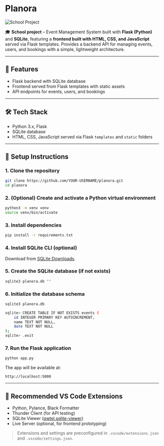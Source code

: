 # Planora

![School Project](https://img.shields.io/badge/School%20Project-✔️-blue)

🎓 **School project** – Event Management System built with **Flask (Python)** and **SQLite**, featuring a **frontend built with HTML, CSS, and JavaScript** served via Flask templates. Provides a backend API for managing events, users, and bookings with a simple, lightweight architecture.

---

## 🚀 Features

- Flask backend with SQLite database
- Frontend served from Flask templates with static assets
- API endpoints for events, users, and bookings

---

## 🛠️ Tech Stack

- Python 3.x, Flask
- SQLite database
- HTML, CSS, JavaScript served via Flask `templates` and `static` folders

---

## 🔧 Setup Instructions

### 1. Clone the repository

```bash
git clone https://github.com/YOUR-USERNAME/planora.git
cd planora
```

### 2. (Optional) Create and activate a Python virtual environment

```bash
python3 -m venv venv
source venv/bin/activate
```

### 3. Install dependencies

```bash
pip install -r requirements.txt
```

### 4. Install SQLite CLI (optional)

Download from [SQLite Downloads](https://www.sqlite.org/download.html).

### 5. Create the SQLite database (if not exists)

```bash
sqlite3 planora.db ""
```

### 6. Initialize the database schema

```bash
sqlite3 planora.db

sqlite> CREATE TABLE IF NOT EXISTS events (
    id INTEGER PRIMARY KEY AUTOINCREMENT,
    name TEXT NOT NULL,
    date TEXT NOT NULL
);
sqlite> .exit
```

### 7. Run the Flask application

```bash
python app.py
```

The app will be available at:

```text
http://localhost:5000
```

---

## 🧩 Recommended VS Code Extensions

- Python, Pylance, Black Formatter
- Thunder Client (for API testing)
- SQLite Viewer ([qwtel.sqlite-viewer](https://marketplace.visualstudio.com/items?itemName=qwtel.sqlite-viewer))
- Live Server (optional, for frontend prototyping)

> Extensions and settings are preconfigured in `.vscode/extensions.json` and `.vscode/settings.json`.
